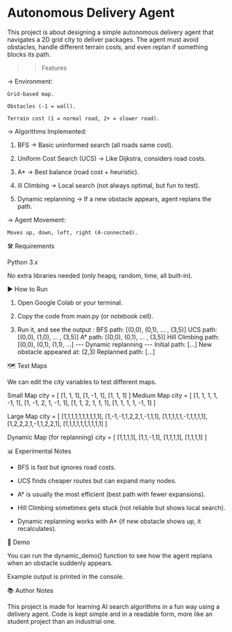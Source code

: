 # Autonomous Delivery Agent

This project is about designing a simple autonomous delivery agent that navigates a 2D grid city to deliver packages.
The agent must avoid obstacles, handle different terrain costs, and even replan if something blocks its path.

>>Features

-> Environment:

    Grid-based map.

    Obstacles (-1 = wall).

    Terrain cost (1 = normal road, 2+ = slower road).

-> Algorithms Implemented:

  1. BFS → Basic uninformed search (all roads same cost).

  2. Uniform Cost Search (UCS) → Like Dijkstra, considers road costs.

  3. A* → Best balance (road cost + heuristic).

  4. ill Climbing → Local search (not always optimal, but fun to test).

  5. Dynamic replanning → If a new obstacle appears, agent replans the path.

-> Agent Movement:

    Moves up, down, left, right (4-connected).

🛠 Requirements

Python 3.x

No extra libraries needed (only heapq, random, time, all built-in).

▶ How to Run

1. Open Google Colab or your terminal.

2. Copy the code from main.py (or notebook cell).

3. Run it, and see the output :
BFS path: [(0,0), (0,1), ... , (3,5)]
UCS path: [(0,0), (1,0), ... , (3,5)]
A* path:  [(0,0), (0,1), ... , (3,5)]
Hill Climbing path: [(0,0), (0,1), (1,1), ...]
--- Dynamic replanning ---
Initial path: [...]
New obstacle appeared at: (2,3)
Replanned path: [...]
 
🗺 Test Maps

We can edit the city variables to test different maps.

Small Map
city = [
    [1, 1, 1],
    [1, -1, 1],
    [1, 1, 1]
]
Medium Map
city = [
    [1, 1, 1, 1, -1, 1],
    [1, -1, 2, 1, -1, 1],
    [1,  1, 2, 1,  1, 1],
    [1,  1, 1, 1, -1, 1]
]

Large Map
city = [
    [1,1,1,1,1,1,1,1,1,1],
    [1,-1,-1,1,2,2,1,-1,1,1],
    [1,1,1,1,1,-1,1,1,1,1],
    [1,2,2,2,1,-1,1,2,2,1],
    [1,1,1,1,1,1,1,1,1,1]
]

Dynamic Map {for replanning}
city = [
    [1,1,1,1],
    [1,1,-1,1],
    [1,1,1,1],
    [1,1,1,1]
]

📊 Experimental Notes

- BFS is fast but ignores road costs.

- UCS finds cheaper routes but can expand many nodes.

- A* is usually the most efficient (best path with fewer expansions).

- Hill Climbing sometimes gets stuck (not reliable but shows local search).

- Dynamic replanning works with A* (if new obstacle shows up, it recalculates).

🎥 Demo

You can run the dynamic_demo() function to see how the agent replans when an obstacle suddenly appears.

Example output is printed in the console.

📚 Author Notes

This project is made for learning AI search algorithms in a fun way using a delivery agent.
Code is kept simple and in a readable form, more like an student project than an industrial one.
